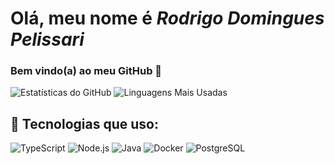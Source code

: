 # Olá, meu nome é ***Rodrigo Domingues Pelissari***
### Bem vindo(a) ao meu GitHub 👋

![Estatísticas do GitHub](https://github-readme-stats.vercel.app/api?username=Rodrigo-Pelissari&show_icons=true&theme=radical)
![Linguagens Mais Usadas](https://github-readme-stats.vercel.app/api/top-langs/?username=Rodrigo-Pelissari&layout=compact&theme=radical)

## 🚀 Tecnologias que uso:

![TypeScript](https://img.shields.io/badge/TypeScript-3178C6?style=for-the-badge&logo=typescript&logoColor=white)
![Node.js](https://img.shields.io/badge/Node.js-339933?style=for-the-badge&logo=node.js&logoColor=white)
![Java](https://img.shields.io/badge/Java-ED8B00?style=for-the-badge&logo=openjdk&logoColor=white)
![Docker](https://img.shields.io/badge/Docker-2496ED?style=for-the-badge&logo=docker&logoColor=white)
![PostgreSQL](https://img.shields.io/badge/PostgreSQL-4169E1?style=for-the-badge&logo=postgresql&logoColor=white)

<!--
**Rodrigo-Pelissari/Rodrigo-Pelissari** is a ✨ _special_ ✨ repository because its `README.md` (this file) appears on your GitHub profile.

Here are some ideas to get you started:

- 🔭 I’m currently working on ...
- 🌱 I’m currently learning ...
- 👯 I’m looking to collaborate on ...
- 🤔 I’m looking for help with ...
- 💬 Ask me about ...
- 📫 How to reach me: ...
- 😄 Pronouns: ...
- ⚡ Fun fact: ...
-->
